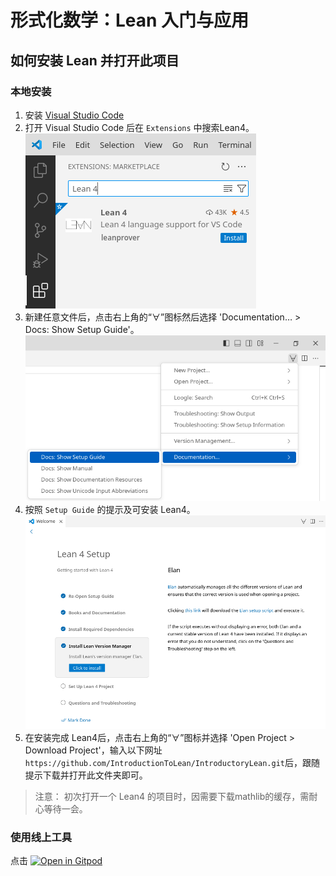 # 形式化数学：Lean 入门与应用

## 如何安装 Lean 并打开此项目

### 本地安装

1. 安装 [Visual Studio Code](https://code.visualstudio.com/)
2. 打开 Visual Studio Code 后在 `Extensions` 中搜索Lean4。
![lean-install](img/lean4-install.png)
3. 新建任意文件后，点击右上角的“∀”图标然后选择 'Documentation… > Docs: Show Setup Guide'。 ![lean-setup](img/lean-setup.png)
4. 按照 `Setup Guide` 的提示及可安装 Lean4。 ![lean-setup-guide](img/lean-setup-guide.png)
5. 在安装完成 Lean4后，点击右上角的“∀”图标并选择 'Open Project > Download Project'，输入以下网址
`https://github.com/IntroductionToLean/IntroductoryLean.git`后，跟随提示下载并打开此文件夹即可。

> 注意：
> 初次打开一个 Lean4 的项目时，因需要下载mathlib的缓存，需耐心等待一会。


### 使用线上工具

点击 [![Open in Gitpod](https://gitpod.io/button/open-in-gitpod.svg)](https://gitpod.io/#https://github.com/IntroductionToLean/IntroductoryLean.git)
